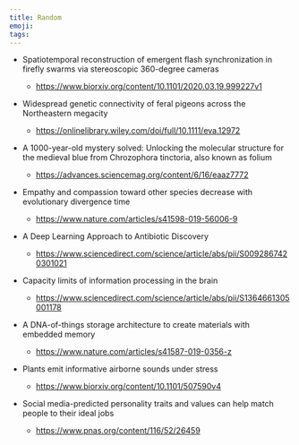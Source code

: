 ```yaml
---
title: Random
emoji: 
tags:
---
```


* Spatiotemporal reconstruction of emergent flash synchronization in firefly swarms via stereoscopic 360-degree cameras
     - https://www.biorxiv.org/content/10.1101/2020.03.19.999227v1

* Widespread genetic connectivity of feral pigeons across the Northeastern megacity
     - https://onlinelibrary.wiley.com/doi/full/10.1111/eva.12972

* A 1000-year-old mystery solved: Unlocking the molecular structure for the medieval blue from Chrozophora tinctoria, also known as folium
     - https://advances.sciencemag.org/content/6/16/eaaz7772

* Empathy and compassion toward other species decrease with evolutionary divergence time
     - https://www.nature.com/articles/s41598-019-56006-9

* A Deep Learning Approach to Antibiotic Discovery
     - https://www.sciencedirect.com/science/article/abs/pii/S0092867420301021

* Capacity limits of information processing in the brain
     - https://www.sciencedirect.com/science/article/abs/pii/S1364661305001178

* A DNA-of-things storage architecture to create materials with embedded memory
     - https://www.nature.com/articles/s41587-019-0356-z

* Plants emit informative airborne sounds under stress
     - https://www.biorxiv.org/content/10.1101/507590v4

* Social media-predicted personality traits and values can help match people to their ideal jobs
     - https://www.pnas.org/content/116/52/26459